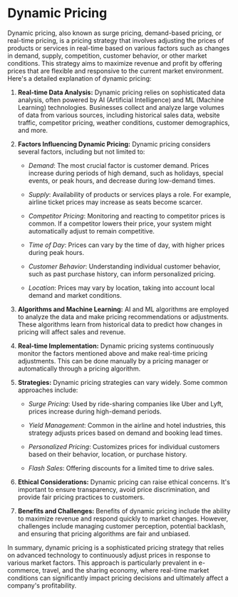 # Dynamic Pricing
Dynamic pricing, also known as surge pricing, demand-based pricing, or real-time pricing, is a pricing strategy that involves adjusting the prices of products or services in real-time based on various factors such as changes in demand, supply, competition, customer behavior, or other market conditions. This strategy aims to maximize revenue and profit by offering prices that are flexible and responsive to the current market environment. Here's a detailed explanation of dynamic pricing:

1. **Real-time Data Analysis:** Dynamic pricing relies on sophisticated data analysis, often powered by AI (Artificial Intelligence) and ML (Machine Learning) technologies. Businesses collect and analyze large volumes of data from various sources, including historical sales data, website traffic, competitor pricing, weather conditions, customer demographics, and more.

2. **Factors Influencing Dynamic Pricing:** Dynamic pricing considers several factors, including but not limited to:

    - _Demand_: The most crucial factor is customer demand. Prices increase during periods of high demand, such as holidays, special events, or peak hours, and decrease during low-demand times.

    - _Supply_: Availability of products or services plays a role. For example, airline ticket prices may increase as seats become scarcer.

    - _Competitor Pricing_: Monitoring and reacting to competitor prices is common. If a competitor lowers their price, your system might automatically adjust to remain competitive.

    - _Time of Day_: Prices can vary by the time of day, with higher prices during peak hours.

    - _Customer Behavior_: Understanding individual customer behavior, such as past purchase history, can inform personalized pricing.

    - _Location_: Prices may vary by location, taking into account local demand and market conditions.

3. **Algorithms and Machine Learning:** AI and ML algorithms are employed to analyze the data and make pricing recommendations or adjustments. These algorithms learn from historical data to predict how changes in pricing will affect sales and revenue.

4. **Real-time Implementation:** Dynamic pricing systems continuously monitor the factors mentioned above and make real-time pricing adjustments. This can be done manually by a pricing manager or automatically through a pricing algorithm.

5. **Strategies:** Dynamic pricing strategies can vary widely. Some common approaches include:

    - _Surge Pricing_: Used by ride-sharing companies like Uber and Lyft, prices increase during high-demand periods.

    - _Yield Management_: Common in the airline and hotel industries, this strategy adjusts prices based on demand and booking lead times.

    - _Personalized Pricing_: Customizes prices for individual customers based on their behavior, location, or purchase history.

    - _Flash Sales_: Offering discounts for a limited time to drive sales.

6. **Ethical Considerations:** Dynamic pricing can raise ethical concerns. It's important to ensure transparency, avoid price discrimination, and provide fair pricing practices to customers.

7. **Benefits and Challenges:** Benefits of dynamic pricing include the ability to maximize revenue and respond quickly to market changes. However, challenges include managing customer perception, potential backlash, and ensuring that pricing algorithms are fair and unbiased.

In summary, dynamic pricing is a sophisticated pricing strategy that relies on advanced technology to continuously adjust prices in response to various market factors. This approach is particularly prevalent in e-commerce, travel, and the sharing economy, where real-time market conditions can significantly impact pricing decisions and ultimately affect a company's profitability.